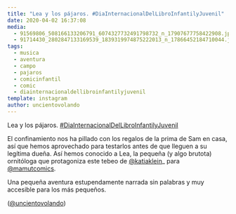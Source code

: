 ```yaml
---
title: "Lea y los pájaros. #DiaInternacionalDelLibroInfantilyJuvenil"
date: 2020-04-02 16:37:08
media: 
  - 91569806_508166133206791_6074327732491798732_n_17907677758422908.jpg
  - 91714430_2802847133169539_1839319974875222013_n_17866452184710044.jpg
tags: 
  - musica
  - aventura
  - campo
  - pajaros
  - comicinfantil
  - comic
  - diainternacionaldellibroinfantilyjuvenil
template: instagram
author: uncientovolando
---
```


Lea y los pájaros. [#DiaInternacionalDelLibroInfantilyJuvenil](/tags/diainternacionaldellibroinfantilyjuvenil)

El confinamiento nos ha pillado con los regalos de la prima de Sam en casa, así que hemos aprovechado para testarlos antes de que lleguen a su legítima dueña. Así hemos conocido a Lea, la pequeña (y algo brutota) ornitóloga que protagoniza este tebeo de [@katiaklein](https://instagram.com/katiaklein)_ para [@mamutcomics](https://instagram.com/mamutcomics).

Una pequeña aventura estupendamente narrada sin palabras y muy accesible para los más pequeños.

([@uncientovolando](https://instagram.com/uncientovolando))
